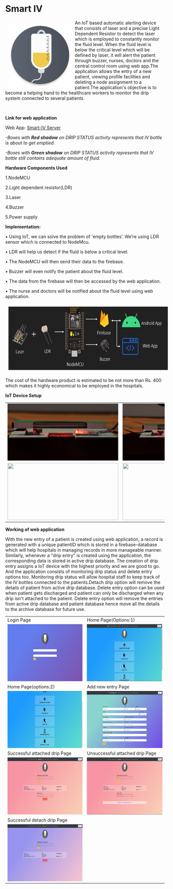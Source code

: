 # Smart IV

<img src = "/images/logo_round.png" height = "200" width="200" align="left" hspace="10" vspace="10">

An IoT based automatic alerting device that consists of laser and a precise Light Dependent Resistor to detect the laser which is employed to constantly monitor the fluid level. When the fluid level is below the critical level which will be defined by laser, it will alert the patient through buzzer, nurses, doctors and the central control room using web app.The application allows the entry of a new patient, viewing profile facilities and deleting a node assignment to a patient.The application's objective is to become a helping hand to the healthcare workers to monitor the drip system connected to several patients.

<br>

**Link for web application**

Web App: [Smart-IV Server](http://www.thedemon12.xyz)

*-Boxes with **Red shadow** on DRIP STATUS activity represents that IV bottle is about to get emptied.*

*-Boxes with **Green shadow** on DRIP STATUS activity represents that IV bottle still contains adequate amount of fluid.*

**Hardware Components Used**

1.NodeMCU

2.Light dependent resistor(LDR)

3.Laser

4.Buzzer

5.Power supply

  
**Implementation:**

•	Using IoT, we can solve the problem of 'empty bottles’. We’re using LDR sensor which is connected to NodeMcu.

•	LDR will help us detect if the fluid is below a critical level.

•	The NodeMCU will then send their data to the firebase.

•	Buzzer will even notify the patient about the fluid level.

•	The data from the firebase will then be accessed by the web application.

•	The nurse and doctors will be notified about the fluid level using web application.

<img src = "/images/smartiv-git.PNG" height = "200" width="800" align="center" hspace="10" vspace="10">

The cost of the hardware product is estimated to be not more than Rs. 400 which makes it highly economical to be employed in the hospitals.

**IoT Device Setup**

<table align="center">

 <tr>
 	<td>
   	<img src="/images/hardware/1.PNG" height="180" width="350">
		</td>
		<td><img src="/images/hardware/2.PNG" height="180" width="350">
		</td>
 </tr>
	<tr>
		<td><img src="/images/hardware/3.PNG" height="180" width="350">
		</td>
		<td><img src="/images/hardware/4.PNG" height="180" width="350">
		</td>
	</tr>
</table>

**Working of web application**

With the new entry of a patient is created using web application, a record is generated with a unique patientID which is stored in a firebase-database which will help hospitals in managing records in more manageable manner. Similarly, whenever a "drip entry" is created using the application, the corresponding data is stored in active drip database. The creation of drip entry assigns a IoT device with the highest priority and we are good to go. And the application consists of monitoring drip status and delete entry options too. Monitoring drip status will allow hospital staff to keep track of the IV bottles connected to the patients.Detach drip option will remove the details of patient from active drip database. Delete entry option can be used when patient gets discharged and patient can only be discharged when any drip isn't attached to the patient. Delete entry option will remove the entries from active drip database and patient database hence move all the details to the archive database for future use.
  
<table align="center">
	<tr>
		<td>
			Login Page
		</td>
		<td>
			Home Page(Options:1)
		</td>
 </tr>
 <tr>
 	<td>
   	<img src="/images/webserver/login.PNG" height="180" width="350">
		</td>
		<td><img src="/images/webserver/options1.PNG" height="180" width="350">
		</td>
 </tr>
 <tr>
 <td>
			Home Page(options:2)
		</td>
		<td>
			Add new entry Page
		</td>
	</tr>
	<tr>
		<td><img src="/images/webserver/options2.PNG" height="180" width="350">
		</td>
		<td><img src="/images/webserver/add_new.PNG" height="180" width="350">
		</td>
	</tr>
<tr>
 <td>
			Successful attached drip Page
		</td>
		<td>
			Unsuccessful attached drip Page
		</td>
	</tr>
	<tr>
		<td><img src="/images/webserver/attach1.png" height="180" width="350">
		</td>
		<td><img src="/images/webserver/attach2.png" height="180" width="350">
		</td>
	</tr>
<tr>
 <td> 	              Successful detach drip Page
		</td>
	</tr>
	<tr>
		<td><img src="/images/webserver/detach1.png" height="180" width="350">
		</td>
	</tr>
</table>
